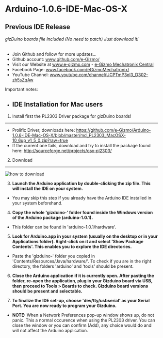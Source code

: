 # Arduino-1.0.6-IDE-Mac-OS-X
## Previous IDE Release
###### gizDuino boards file Included (No need to patch) Just download it!
- Join Github and follow for more updates...
- Github account: www.github.com/e-Gizmo/
- Visit our Website at www.e-gizmo.com - [e-Gizmo Mechatronix Central](www.e-gizmo.com)
- Facebook Page: www.facebook.com/eGizmoMechatronix/
- YouTube Channel: www.youtube.com/channel/UCPTmP3ql3_D302-zh5sZqAw

Important notes:

- ## IDE Installation for Mac users

1. Install first the PL2303 Driver package for gizDuino boards!
 -----
 - Prolific Driver, downloads here: <https://github.com/e-Gizmo/Arduino-1.0.6-IDE-Mac-OS-X/blob/master/md_PL2303_MacOSX-10_6up_v1_5_0.zip?raw=true>
 - If the current one fails, download and try to install the package found here: <http://sourceforge.net/projects/osx-pl2303/>
 
 
2. Download
 -------
 ![how to download](http://i.makeagif.com/media/6-21-2016/_xYx6X.gif)
 
 3. **Launch the Arduino application by double-clicking the zip file. This will install the IDE on your system.**

- You may skip this step if you already have the Arduino IDE installed in your system beforehand.
 
4. **Copy the whole 'gizduino-' folder found inside the Windows version of the Arduino package (arduino-1.0.1).**

 - This folder can be found in 'arduino-1.0.1/hardware'.
 
 

5. **Look for Arduino.app in your system (usually on the desktop or in your Applications folder). Right-click on it and select 'Show Package Contents'. This enables you to explore the IDE directories.**

 - Paste the 'gizduino-' folder you copied in 'Contents/Resources/Java/hardware/'. To check if you are in the right directory, the folders 'arduino' and 'tools' should be present.



6.  **Close the Arduino application if it is currently open. After pasting the folder, re-open the application, plug in your Gizduino board via USB, then proceed to Tools > Boards to check. Gizduino board versions should be present and selectable.**



7. **To finalize the IDE set-up, choose 'dev/tty/usbserial' as your Serial Port. You are now ready to program your Gizduino.**



- **NOTE:** When a Network Preferences pop-up window shows up, do not panic. This a normal occurence when using the PL2303 driver. You can close the window or you can confirm (Add), any choice would do and will not affect the Arduino application.
